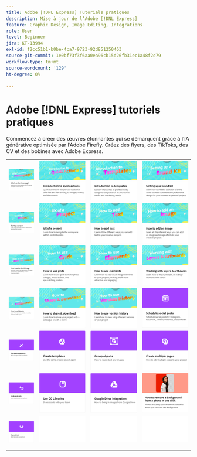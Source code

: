 ```yaml
---
title: Adobe [!DNL Express] Tutorials pratiques
description: Mise à jour de l’Adobe [!DNL Express]
feature: Graphic Design, Image Editing, Integrations
role: User
level: Beginner
jira: KT-13994
exl-id: f2cc51b1-b0be-4ca7-9723-92d851250463
source-git-commit: 1e0bf73f3f6aa0ea96cb15d26fb31ec1a48f2d79
workflow-type: tm+mt
source-wordcount: '129'
ht-degree: 0%

---
```


# Adobe [!DNL Express] tutoriels pratiques

Commencez à créer des œuvres étonnantes qui se démarquent grâce à l’IA générative optimisée par l’Adobe Firefly. Créez des flyers, des TikToks, des CV et des bobines avec Adobe Express.

<table style="table-layout:fixed">
<tr>
 <td>
      <a href="get-started.md">
         <img alt="Contenu de la page d’accueil" src="assets/home-page.png" />
      </a>
 </td>
 <td>
      <a href="quick-actions.md">
         <img alt="Présentation des actions rapides" src="assets/quick-actions.png" />
      </a>
 </td>
 <td>
      <a href="introduction-templates.md">
         <img alt="Présentation des actions rapides" src="assets/introduction-templates.png" />
      </a>
 </td>     
 <td>
      <a href="brand.md">
         <img alt="Configuration d’un kit de marque" src="assets/brand.png" />
      </a>
  </td>
</tr>
<tr>
   <td>
      <a href="new-project.md">
         <img alt="Démarrage d’un projet" src="assets/starting-a-project.png" />
      </a>
  </td>
   <td>
      <a href="workspace.md">
         <img alt="UX d’un projet" src="assets/workspace.png" />
      </a>
  </td>
  <td>
      <a href="text-effects.md">
         <img alt="Comment ajouter du texte" src="assets/text-effects.png" />
      </a>
  </td>
  <td>
      <a href="image-effects.md">
         <img alt="Comment ajouter une image" src="assets/image-effects.png" />
      </a>
  </td>
</tr>
<tr>
   <td>
      <a href="add-gen-ai-image.md">
         <img alt="Ajout d’une image de la génération AI" src="assets/gen-ai-image.png" />
      </a>
  </td>
 <td>
      <a href="grids.md">
         <img alt="Comment utiliser les grilles" src="assets/grids.png" />
      </a>
  </td>
   <td>
         <a href="add-design-assets.md">
            <img alt="Utilisation des éléments" src="assets/design-assets.png" />
         </a>
   </td>
   <td>
         <a href="layers.md">
            <img alt="Utilisation des calques et des plans de travail" src="assets/layers.png" />
         </a>
   </td>
</tr>
<tr>
   <td>
   <a href="collaborate.md">
      <img alt="Comment collaborer" src="assets/collaborate.png" />
   </a>
  </td>
  <td>
   <a href="share.md">
      <img alt="Partage et téléchargement" src="assets/share.png" />
   </a>
  </td>
  <td>
   <a href="version-history.md">
      <img alt="Comment utiliser l’historique des versions" src="assets/version-history.png" />
   </a>
  </td>
  <td>
      <a href="schedule.md">
         <img alt="Planifier des publications pour les réseaux sociaux" src="assets/schedule.png" />
      </a>
  </td>
</tr>
<tr>
  <td>
      <a href="get-inspiration.md">
         <img alt="Trouvez rapidement l’inspiration" src="assets/inspiration.png" />
      </a>
  </td>
   <td>
   <a href="create-templates.md">
      <img alt="Création de modèles" src="assets/templates.png" />
   </a>
  </td>

<td>
         <a href="group-objects.md">
            <img alt="Associer des objets" src="assets/group-objects.png" />
         </a>
   </td>
   <td>
      <a href="multiple-pages.md">
         <img alt="Création de plusieurs pages" src="assets/multiple-pages.png" />
      </a>
  </td>
</tr>
<tr>
  <td>
      <a href="undo-redo.md">
         <img alt="Annuler et rétablir" src="assets/undo-redo.png" />
      </a>
   </td>
  <td>
      <a href="cc-libraries.md">
         <img alt="Utilisation des bibliothèques CC" src="assets/cc-libraries.png" />
      </a>
  </td>
   <td>
      <a href="google-drive.md">
         <img alt="Intégration de Google Drive" src="assets/google-drive.png" />
      </a>
  </td>
   <td>
         <a href="remove-background.md">
            <img alt="Supprimer l’arrière-plan" src="assets/background.png" />
         </a>
   </td>
</tr>
<tr>
  <td>
         <a href="create-curved-text.md">
            <img alt="Création de texte incurvé" src="assets/curved-text.png" />
         </a>
   </td>
  <td>
      <img alt="Espaceur" src="../assets/Whitespacer.png" />
      <div>
      <br>
   </td>
   <td>
      <img alt="Espaceur" src="../assets/Whitespacer.png" />
      <div>
      <br>
   </td>
   <td>
      <img alt="Espaceur" src="../assets/Whitespacer.png" />
      <div>
      <br>
   </td>
</tr>
</table>
